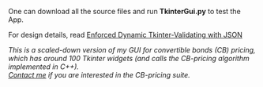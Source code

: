 One can download all the source files and run **TkinterGui.py** to test the App.

For design details, read [Enforced Dynamic Tkinter-Validating with JSON](https://github.com/user-attachments/files/18390390/readme.pdf)

_This is a scaled-down version of my GUI for convertible bonds (CB) pricing, which has around 100 Tkinter widgets (and calls the CB-pricing algorithm implemented in C++).<br>
[Contact me](ql12@cornell.edu) if you are interested in the CB-pricing suite._
